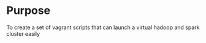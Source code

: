 # Purpose
To create a set of vagrant scripts that can launch a virtual hadoop and spark cluster easily
